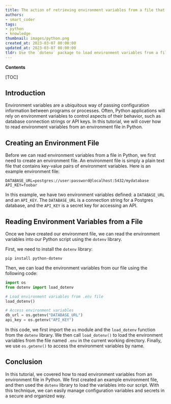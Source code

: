 ```yaml
---
title: The action of retrieving environment variables from a file that specifies the environment
authors:
- smart_coder
tags:
- python
- knowledge
thumbnail: images/python.png
created_at: 2023-03-07 00:00:00
updated_at: 2023-03-07 00:00:00
tldr: Use the `dotenv` package to load environment variables from a file named `.env` located in the same directory as the Python script.
---
```


**Contents**

[TOC]

## Introduction

Environment variables are a ubiquitous way of passing configuration information between programs or processes. Often, Python applications will rely on environment variables to control aspects of their behavior, such as database connection strings or API keys. In this tutorial, we will cover how to read environment variables from an environment file in Python.

## Creating an Environment File

Before we can read environment variables from a file in Python, we first need to create an environment file. An environment file is simply a plain text file that contains key-value pairs of environment variables. Here is an example environment file:

```
DATABASE_URL=postgres://user:password@localhost:5432/mydatabase
API_KEY=foobar
```

In this example, we have two environment variables defined: a `DATABASE_URL` and an `API_KEY`. The `DATABASE_URL` is a connection string for a Postgres database, and the `API_KEY` is a secret key for accessing an API.

## Reading Environment Variables from a File

Once we have created our environment file, we can read the environment variables into our Python script using the `dotenv` library. 

First, we need to install the `dotenv` library:

```
pip install python-dotenv
```

Then, we can load the environment variables from our file using the following code:

```python
import os
from dotenv import load_dotenv

# Load environment variables from .env file
load_dotenv()

# Access environment variables
db_url = os.getenv("DATABASE_URL")
api_key = os.getenv("API_KEY")
```

In this code, we first import the `os` module and the `load_dotenv` function from the `dotenv` library. We then call `load_dotenv()` to load the environment variables from the file named `.env` in the current working directory. Finally, we use `os.getenv()` to access the environment variables by name.

## Conclusion

In this tutorial, we covered how to read environment variables from an environment file in Python. We first created an example environment file, and then used the `dotenv` library to load the variables into our script. With this technique, we can easily manage configuration variables and secrets in a secure and organized way.
